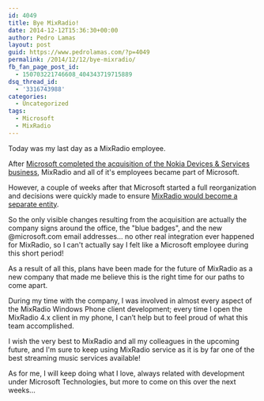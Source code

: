 ```yaml
---
id: 4049
title: Bye MixRadio!
date: 2014-12-12T15:36:30+00:00
author: Pedro Lamas
layout: post
guid: https://www.pedrolamas.com/?p=4049
permalink: /2014/12/12/bye-mixradio/
fb_fan_page_post_id:
  - 150703221746608_404343719715889
dsq_thread_id:
  - '3316743988'
categories:
  - Uncategorized
tags:
  - Microsoft
  - MixRadio
---
```


Today was my last day as a MixRadio employee.

After [Microsoft completed the acquisition of the Nokia Devices & Services business](/2014/04/25/bye-nokia-hello-microsoft/), MixRadio and all of it's employees became part of Microsoft.

However, a couple of weeks after that Microsoft started a full reorganization and decisions were quickly made to ensure [MixRadio would become a separate entity](http://www.theguardian.com/technology/2014/jul/18/nokia-mixradio-streaming-music-ios-android).

So the only visible changes resulting from the acquisition are actually the company signs around the office, the "blue badges", and the new @microsoft.com email addresses... no other real integration ever happened for MixRadio, so I can't actually say I felt like a Microsoft employee during this short period!

As a result of all this, plans have been made for the future of MixRadio as a new company that made me believe this is the right time for our paths to come apart.

During my time with the company, I was involved in almost every aspect of the MixRadio Windows Phone client development; every time I open the MixRadio 4.x client in my phone, I can’t help but to feel proud of what this team accomplished.

I wish the very best to MixRadio and all my colleagues in the upcoming future, and I'm sure to keep using MixRadio service as it is by far one of the best streaming music services available!

As for me, I will keep doing what I love, always related with development under Microsoft Technologies, but more to come on this over the next weeks...
